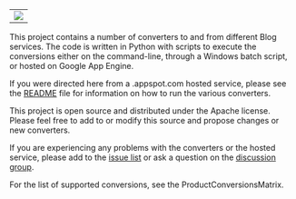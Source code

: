 <table align='center'><tr><td><img src='http://lh3.ggpht.com/_x9mnchE_2ls/SXYBEfXfgEI/AAAAAAAAFGU/dWtowIs75Kk/s144/free-blogging-services.jpg' /></td></tr></table>

This project contains a number of converters to and from different Blog services. The code is written in Python with scripts to execute the conversions either on the command-line, through a Windows batch script, or hosted on Google App Engine.

If you were directed here from a .appspot.com hosted service, please see the [README](http://google-blog-converters-appengine.googlecode.com/svn/trunk/README.txt) file for information on how to run the various converters.

This project is open source and distributed under the Apache license. Please feel free to add to or modify this source and propose changes or new converters.

If you are experiencing any problems with the converters or the hosted service, please add to the [issue list](http://code.google.com/p/google-blog-converters-appengine/issues/list) or ask a question on the [discussion group](http://groups.google.com/group/google-blog-converters).

For the list of supported conversions, see the ProductConversionsMatrix.